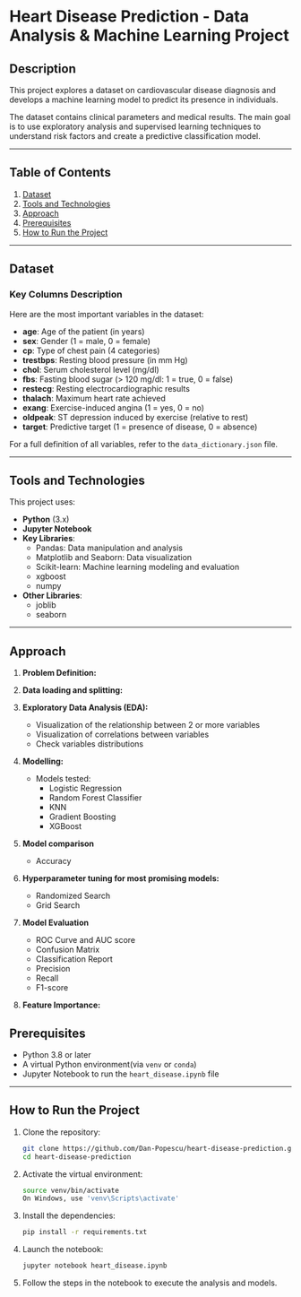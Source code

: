 # Heart Disease Prediction - Data Analysis & Machine Learning Project

## Description

This project explores a dataset on cardiovascular disease diagnosis and develops a machine learning model to predict its presence in individuals.

The dataset contains clinical parameters and medical results. The main goal is to use exploratory analysis and supervised learning techniques to understand risk factors and create a predictive classification model.

---

## Table of Contents

1. [Dataset](#dataset)
2. [Tools and Technologies](#tools-and-technologies)
3. [Approach](#approach)
4. [Prerequisites](#prerequisites)
5. [How to Run the Project](#how-to-run-the-project)

---

## Dataset

### Key Columns Description

Here are the most important variables in the dataset:

- **age**: Age of the patient (in years)
- **sex**: Gender (1 = male, 0 = female)
- **cp**: Type of chest pain (4 categories)
- **trestbps**: Resting blood pressure (in mm Hg)
- **chol**: Serum cholesterol level (mg/dl)
- **fbs**: Fasting blood sugar (> 120 mg/dl: 1 = true, 0 = false)
- **restecg**: Resting electrocardiographic results
- **thalach**: Maximum heart rate achieved
- **exang**: Exercise-induced angina (1 = yes, 0 = no)
- **oldpeak**: ST depression induced by exercise (relative to rest)
- **target**: Predictive target (1 = presence of disease, 0 = absence)

For a full definition of all variables, refer to the `data_dictionary.json` file.

---

## Tools and Technologies

This project uses:

- **Python** (3.x)
- **Jupyter Notebook**
- **Key Libraries**:
  - Pandas: Data manipulation and analysis
  - Matplotlib and Seaborn: Data visualization
  - Scikit-learn: Machine learning modeling and evaluation
  - xgboost
  - numpy
- **Other Libraries**:
  - joblib   
  - seaborn

---

## Approach
1. **Problem Definition:**
2. **Data loading and splitting:**
3. **Exploratory Data Analysis (EDA):**
   - Visualization of the relationship between 2 or more variables
   - Visualization of correlations between variables
   - Check variables distributions

4. **Modelling:**
   - Models tested:
     - Logistic Regression
     - Random Forest Classifier
     - KNN
     - Gradient Boosting
     - XGBoost
5. **Model comparison**
     - Accuracy
5. **Hyperparameter tuning for most promising models:**
    - Randomized Search
    - Grid Search
6. **Model Evaluation**
    - ROC Curve and AUC score
    - Confusion Matrix
    - Classification Report
    - Precision
    - Recall
    - F1-score
7. **Feature Importance:**


## Prerequisites

- Python 3.8 or later
- A virtual Python environment(via `venv` or `conda`)
- Jupyter Notebook to run the `heart_disease.ipynb` file

---

## How to Run the Project

1. Clone the repository:
   ```bash
   git clone https://github.com/Dan-Popescu/heart-disease-prediction.git
   cd heart-disease-prediction
   ```
2. Activate the virtual environment:
   ```bash
   source venv/bin/activate 
   On Windows, use 'venv\Scripts\activate'
   ```

3. Install the dependencies:
   ```bash
   pip install -r requirements.txt
   ```

4. Launch the notebook:
   ```bash
   jupyter notebook heart_disease.ipynb
   ```

4. Follow the steps in the notebook to execute the analysis and models.


